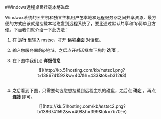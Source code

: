 <!-- --- tag: 云主机 独立服务器 Windows 远程桌面 共享 -->

<!-- --- title: Windows远程桌面挂载本地磁盘 -->
#Windows远程桌面挂载本地磁盘

Windows系统的云主机和独立主机用户在本地和远程服务器之间共享资源，最方便的方式应该就是挂载本地磁盘到远程系统了，要比通过默认共享和ftp简单且方便。下面我们就介绍一下此方法：

1. 在 **运行** 里输入 mstsc，打开 **远程桌面** 对话框。

2. 输入您服务器的ip地址，之后点开对话框左下角的 **选项** 。

3. 在下图中我们点 **详细信息**   <br />

<center>![](http://kb.51hosting.com/kb/mstsc1.png?t=1386741592&w=407&h=433&tok=b31263)</center>  <br />

4. 之后看到下图，只需要勾选您想挂载到远程主机的磁盘，之后点 **确定** ，再点 **连接** 即可。  <br />

<center>![](http://kb.51hosting.com/kb/mstsc2.png?t=1386741592&w=408&h=399&tok=7b70ee)</center>  <br />

